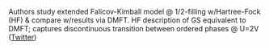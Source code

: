 
Authors study extended Falicov-Kimball model @ 1/2-filling w/Hartree-Fock (HF) & compare w/results via DMFT. HF description of GS equivalent to DMFT; captures discontinuous transition between ordered phases @ U=2V ([Twitter](https://twitter.com/JoshuahHeath/status/1328810783292207107))
